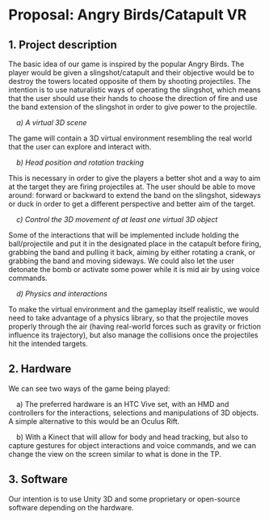# Proposal: Angry Birds/Catapult VR

## 1. Project description

The basic idea of our game is inspired by the popular Angry Birds. The player would be given a
slingshot/catapult and their objective would be to destroy the towers located opposite of them by
shooting projectiles. The intention is to use naturalistic ways of operating the slingshot, which
means that the user should use their hands to choose the direction of fire and use the band
extension of the slingshot in order to give power to the projectile.

&nbsp;&nbsp;&nbsp;&nbsp;*a) A virtual 3D scene*

The game will contain a 3D virtual environment resembling the real world that the user can
explore and interact with.

&nbsp;&nbsp;&nbsp;&nbsp;*b) Head position and rotation tracking*

This is necessary in order to give the players a better shot and a way to aim at the target they
are firing projectiles at. The user should be able to move around: forward or backward to extend
the band on the slingshot, sideways or duck in order to get a different perspective and better
aim of the target.

&nbsp;&nbsp;&nbsp;&nbsp;*c) Control the 3D movement of at least one virtual 3D object*

Some of the interactions that will be implemented include holding the ball/projectile and put it in
the designated place in the catapult before firing, grabbing the band and pulling it back, aiming
by either rotating a crank, or grabbing the band and moving sideways. We could also let the
user detonate the bomb or activate some power while it is mid air by using voice commands.

&nbsp;&nbsp;&nbsp;&nbsp;*d) Physics and interactions*

To make the virtual environment and the gameplay itself realistic, we would need to take
advantage of a physics library, so that the projectile moves properly through the air (having
real-world forces such as gravity or friction influence its trajectory), but also manage the
collisions once the projectiles hit the intended targets.

## 2. Hardware

We can see two ways of the game being played:

&nbsp;&nbsp;&nbsp;&nbsp;a) The preferred hardware is an HTC Vive set, with an HMD and controllers for the
interactions, selections and manipulations of 3D objects. A simple alternative to this
would be an Oculus Rift.

&nbsp;&nbsp;&nbsp;&nbsp;b) With a Kinect that will allow for body and head tracking, but also to capture gestures for
object interactions and voice commands, and we can change the view on the screen
similar to what is done in the TP.

## 3. Software

Our intention is to use Unity 3D and some proprietary or open-source software depending on
the hardware.

